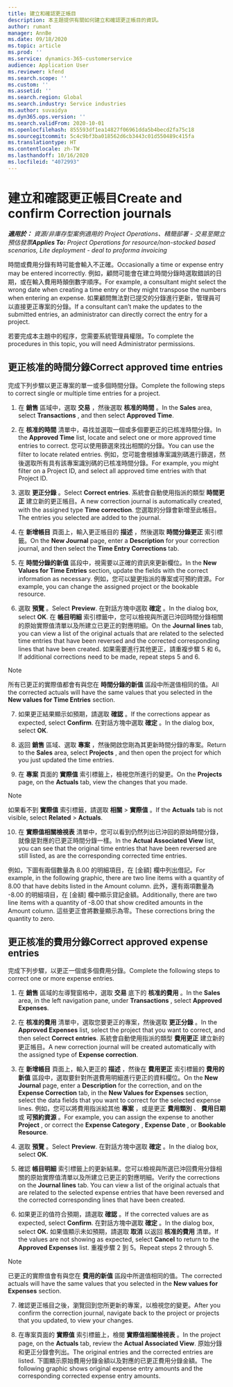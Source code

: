 ```yaml
---
title: 建立和確認更正帳目
description: 本主題提供有關如何建立和確認更正帳目的資訊。
author: rumant
manager: AnnBe
ms.date: 09/18/2020
ms.topic: article
ms.prod: ''
ms.service: dynamics-365-customerservice
audience: Application User
ms.reviewer: kfend
ms.search.scope: ''
ms.custom: ''
ms.assetid: ''
ms.search.region: Global
ms.search.industry: Service industries
ms.author: suvaidya
ms.dyn365.ops.version: ''
ms.search.validFrom: 2020-10-01
ms.openlocfilehash: 855593df1ea14827f06961dda5b4becd2fa75c18
ms.sourcegitcommit: 5c4c9bf3ba018562d6cb3443c01d550489c415fa
ms.translationtype: HT
ms.contentlocale: zh-TW
ms.lasthandoff: 10/16/2020
ms.locfileid: "4072993"
---
```

# <a name="create-and-confirm-correction-journals"></a><span data-ttu-id="1caa4-103">建立和確認更正帳目</span><span class="sxs-lookup"><span data-stu-id="1caa4-103">Create and confirm Correction journals</span></span>

<span data-ttu-id="1caa4-104">_**適用於：** 資源/非庫存型案例適用的 Project Operations、精簡部署 - 交易至開立預估發票_</span><span class="sxs-lookup"><span data-stu-id="1caa4-104">_**Applies To:** Project Operations for resource/non-stocked based scenarios, Lite deployment - deal to proforma invoicing_</span></span>

<span data-ttu-id="1caa4-105">時間或費用分錄有時可能會輸入不正確。</span><span class="sxs-lookup"><span data-stu-id="1caa4-105">Occasionally a time or expense entry may be entered incorrectly.</span></span> <span data-ttu-id="1caa4-106">例如，顧問可能會在建立時間分錄時選取錯誤的日期，或在輸入費用時顛倒數字順序。</span><span class="sxs-lookup"><span data-stu-id="1caa4-106">For example, a consultant might select the wrong date when creating a time entry or they might transpose the numbers when entering an expense.</span></span> <span data-ttu-id="1caa4-107">如果顧問無法對已提交的分錄進行更新，管理員可以直接更正專案的分錄。</span><span class="sxs-lookup"><span data-stu-id="1caa4-107">If a consultant can’t make the updates to the submitted entries, an administrator can directly correct the entry for a project.</span></span>

<span data-ttu-id="1caa4-108">若要完成本主題中的程序，您需要系統管理員權限。</span><span class="sxs-lookup"><span data-stu-id="1caa4-108">To complete the procedures in this topic, you will need Administrator permissions.</span></span>

## <a name="correct-approved-time-entries"></a><span data-ttu-id="1caa4-109">更正核准的時間分錄</span><span class="sxs-lookup"><span data-stu-id="1caa4-109">Correct approved time entries</span></span>     

<span data-ttu-id="1caa4-110">完成下列步驟以更正專案的單一或多個時間分錄。</span><span class="sxs-lookup"><span data-stu-id="1caa4-110">Complete the following steps to correct single or multiple time entries for a project.</span></span>

1. <span data-ttu-id="1caa4-111">在 **銷售** 區域中，選取 **交易** ，然後選取 **核准的時間** 。</span><span class="sxs-lookup"><span data-stu-id="1caa4-111">In the **Sales** area, select **Transactions** , and then select **Approved Time**.</span></span> 

2. <span data-ttu-id="1caa4-112">在 **核准的時間** 清單中，尋找並選取一個或多個要更正的已核准時間分錄。</span><span class="sxs-lookup"><span data-stu-id="1caa4-112">In the **Approved Time** list, locate and select one or more approved time entries to correct.</span></span> <span data-ttu-id="1caa4-113">您可以使用篩選來找出相關的分錄。</span><span class="sxs-lookup"><span data-stu-id="1caa4-113">You can use the filter to locate related entries.</span></span> <span data-ttu-id="1caa4-114">例如，您可能會根據專案識別碼進行篩選，然後選取所有具有該專案識別碼的已核准時間分錄。</span><span class="sxs-lookup"><span data-stu-id="1caa4-114">For example, you might filter on a Project ID, and select all approved time entries with that Project ID.</span></span>

3. <span data-ttu-id="1caa4-115">選取 **更正分錄** 。</span><span class="sxs-lookup"><span data-stu-id="1caa4-115">Select **Correct entries**.</span></span> <span data-ttu-id="1caa4-116">系統會自動使用指派的類型 **時間更正** 建立新的更正帳目。</span><span class="sxs-lookup"><span data-stu-id="1caa4-116">A new correction journal is automatically created, with the assigned type **Time correction**.</span></span> <span data-ttu-id="1caa4-117">您選取的分錄會新增至此帳目。</span><span class="sxs-lookup"><span data-stu-id="1caa4-117">The entries you selected are added to the journal.</span></span> 

4. <span data-ttu-id="1caa4-118">在 **新增帳目** 頁面上，輸入更正帳目的 **描述** ，然後選取 **時間分錄更正** 索引標籤。</span><span class="sxs-lookup"><span data-stu-id="1caa4-118">On the **New Journal** page, enter a **Description** for your correction journal, and then select the **Time Entry Corrections** tab.</span></span>  

5. <span data-ttu-id="1caa4-119">在 **時間分錄的新值** 區段中，視需要以正確的資訊來更新欄位。</span><span class="sxs-lookup"><span data-stu-id="1caa4-119">In the **New Values for Time Entries** section, update the fields with the correct information as necessary.</span></span> <span data-ttu-id="1caa4-120">例如，您可以變更指派的專案或可預約資源。</span><span class="sxs-lookup"><span data-stu-id="1caa4-120">For example, you can change the assigned project or the bookable resource.</span></span>

6. <span data-ttu-id="1caa4-121">選取 **預覽** 。</span><span class="sxs-lookup"><span data-stu-id="1caa4-121">Select **Preview**.</span></span> <span data-ttu-id="1caa4-122">在對話方塊中選取 **確定** 。</span><span class="sxs-lookup"><span data-stu-id="1caa4-122">In the dialog box, select **OK**.</span></span> <span data-ttu-id="1caa4-123">在 **帳目明細** 索引標籤中，您可以檢視與所選已沖回時間分錄相關的原始實際值清單以及所建立已更正的對應明細。</span><span class="sxs-lookup"><span data-stu-id="1caa4-123">On the **Journal lines** tab, you can view a list of the original actuals that are related to the selected time entries that have been reversed and the corrected corresponding lines that have been created.</span></span> <span data-ttu-id="1caa4-124">如果需要進行其他更正，請重複步驟 5 和 6。</span><span class="sxs-lookup"><span data-stu-id="1caa4-124">If additional corrections need to be made, repeat steps 5 and 6.</span></span> 

> [!NOTE]
> <span data-ttu-id="1caa4-125">所有已更正的實際值都會有與您在 **時間分錄的新值** 區段中所選值相同的值。</span><span class="sxs-lookup"><span data-stu-id="1caa4-125">All the corrected actuals will have the same values that you selected in the **New values for Time Entries** section.</span></span>

7. <span data-ttu-id="1caa4-126">如果更正結果顯示如預期，請選取 **確認** 。</span><span class="sxs-lookup"><span data-stu-id="1caa4-126">If the corrections appear as expected, select **Confirm**.</span></span> <span data-ttu-id="1caa4-127">在對話方塊中選取 **確定** 。</span><span class="sxs-lookup"><span data-stu-id="1caa4-127">In the dialog box, select **OK**.</span></span>

8. <span data-ttu-id="1caa4-128">返回 **銷售** 區域、選取 **專案** ，然後開啟您剛為其更新時間分錄的專案。</span><span class="sxs-lookup"><span data-stu-id="1caa4-128">Return to the **Sales** area, select **Projects** , and then open the project for which you just updated the time entries.</span></span> 

9. <span data-ttu-id="1caa4-129">在 **專案** 頁面的 **實際值** 索引標籤上，檢視您所進行的變更。</span><span class="sxs-lookup"><span data-stu-id="1caa4-129">On the **Projects** page, on the **Actuals** tab, view the changes that you made.</span></span> 

> [!NOTE]
> <span data-ttu-id="1caa4-130">如果看不到 **實際值** 索引標籤，請選取 **相關** > **實際值** 。</span><span class="sxs-lookup"><span data-stu-id="1caa4-130">If the **Actuals** tab is not visible, select **Related** > **Actuals**.</span></span>  

10. <span data-ttu-id="1caa4-131">在 **實際值相關檢視表** 清單中，您可以看到仍然列出已沖回的原始時間分錄，就像是對應的已更正時間分錄一樣。</span><span class="sxs-lookup"><span data-stu-id="1caa4-131">In the **Actual Associated View** list, you can see that the original time entries that have been reversed are still listed, as are the corresponding corrected time entries.</span></span> 

<span data-ttu-id="1caa4-132">例如，下圖有兩個數量為 8.00 的明細項目，在 [金額] 欄中列出借記。</span><span class="sxs-lookup"><span data-stu-id="1caa4-132">For example, in the following graphic, there are two line items with a quantity of 8.00 that have debits listed in the Amount column.</span></span> <span data-ttu-id="1caa4-133">此外，還有兩項數量為 -8.00 的明細項目，在 [金額] 欄中顯示貸記金額。</span><span class="sxs-lookup"><span data-stu-id="1caa4-133">Additionally, there are two line items with a quantity of -8.00 that show credited amounts in the Amount column.</span></span> <span data-ttu-id="1caa4-134">這些更正會將數量顯示為零。</span><span class="sxs-lookup"><span data-stu-id="1caa4-134">These corrections bring the quantity to zero.</span></span>

 
## <a name="correct-approved-expense-entries"></a><span data-ttu-id="1caa4-135">更正核准的費用分錄</span><span class="sxs-lookup"><span data-stu-id="1caa4-135">Correct approved expense entries</span></span>

<span data-ttu-id="1caa4-136">完成下列步驟，以更正一個或多個費用分錄。</span><span class="sxs-lookup"><span data-stu-id="1caa4-136">Complete the following steps to correct one or more expense entries.</span></span> 

1. <span data-ttu-id="1caa4-137">在 **銷售** 區域的左導覽窗格中，選取 **交易** 底下的 **核准的費用** 。</span><span class="sxs-lookup"><span data-stu-id="1caa4-137">In the **Sales** area, in the left navigation pane, under **Transactions** , select **Approved Expenses**.</span></span>

2. <span data-ttu-id="1caa4-138">在 **核准的費用** 清單中，選取您要更正的專案，然後選取 **更正分錄** 。</span><span class="sxs-lookup"><span data-stu-id="1caa4-138">In the **Approved Expenses** list, select the project that you want to correct, and then select **Correct entries**.</span></span> <span data-ttu-id="1caa4-139">系統會自動使用指派的類型 **費用更正** 建立新的更正帳目。</span><span class="sxs-lookup"><span data-stu-id="1caa4-139">A new correction journal will be created automatically with the assigned type of **Expense correction**.</span></span> 

3. <span data-ttu-id="1caa4-140">在 **新增帳目** 頁面上，輸入更正的 **描述** ，然後在 **費用更正** 索引標籤的 **費用的新值** 區段中，選取要針對所選費用明細進行更正的資料欄位。</span><span class="sxs-lookup"><span data-stu-id="1caa4-140">On the **New Journal** page, enter a **Description** for the correction, and on the **Expense Correction** tab, in the **New Values for Expenses** section, select the data fields that you want to correct for the selected expense lines.</span></span> <span data-ttu-id="1caa4-141">例如，您可以將費用指派給其他 **專案** ，或是更正 **費用類別** 、 **費用日期** 或 **可預約資源** 。</span><span class="sxs-lookup"><span data-stu-id="1caa4-141">For example, you can assign the expense to another **Project** , or correct the **Expense Category** , **Expense Date** , or **Bookable Resource**.</span></span>

4. <span data-ttu-id="1caa4-142">選取 **預覽** 。</span><span class="sxs-lookup"><span data-stu-id="1caa4-142">Select **Preview**.</span></span> <span data-ttu-id="1caa4-143">在對話方塊中選取 **確定** 。</span><span class="sxs-lookup"><span data-stu-id="1caa4-143">In the dialog box, select **OK**.</span></span> 

5. <span data-ttu-id="1caa4-144">確認 **帳目明細** 索引標籤上的更新結果。您可以檢視與所選已沖回費用分錄相關的原始實際值清單以及所建立已更正的對應明細。</span><span class="sxs-lookup"><span data-stu-id="1caa4-144">Verify the corrections on the **Journal lines** tab. You can view a list of the original actuals that are related to the selected expense entries that have been reversed and the corrected corresponding lines that have been created.</span></span>

6. <span data-ttu-id="1caa4-145">如果更正的值符合預期，請選取 **確認** 。</span><span class="sxs-lookup"><span data-stu-id="1caa4-145">If the corrected values are as expected, select **Confirm**.</span></span> <span data-ttu-id="1caa4-146">在對話方塊中選取 **確定** 。</span><span class="sxs-lookup"><span data-stu-id="1caa4-146">In the dialog box, select **OK.**</span></span> <span data-ttu-id="1caa4-147">如果值顯示未如預期，請選取 **取消** 以返回 **核准的費用** 清單。</span><span class="sxs-lookup"><span data-stu-id="1caa4-147">If the values are not showing as expected, select **Cancel** to return to the **Approved Expenses** list.</span></span> <span data-ttu-id="1caa4-148">重複步驟 2 到 5。</span><span class="sxs-lookup"><span data-stu-id="1caa4-148">Repeat steps 2 through 5.</span></span> 

> [!NOTE]
> <span data-ttu-id="1caa4-149">已更正的實際值會有與您在 **費用的新值** 區段中所選值相同的值。</span><span class="sxs-lookup"><span data-stu-id="1caa4-149">The corrected actuals will have the same values that you selected in the **New values for Expenses** section.</span></span>

7. <span data-ttu-id="1caa4-150">確認更正帳目之後，瀏覽回到您所更新的專案，以檢視您的變更。</span><span class="sxs-lookup"><span data-stu-id="1caa4-150">After you confirm the correction journal, navigate back to the project or projects that you updated, to view your changes.</span></span>  

8. <span data-ttu-id="1caa4-151">在專案頁面的 **實際值** 索引標籤上，檢閱 **實際值相關檢視表** 。</span><span class="sxs-lookup"><span data-stu-id="1caa4-151">In the project page, on the **Actuals** tab, review the **Actual Associated View**.</span></span> <span data-ttu-id="1caa4-152">原始分錄和更正分錄會列出。</span><span class="sxs-lookup"><span data-stu-id="1caa4-152">The original entries and the corrected entries are listed.</span></span> <span data-ttu-id="1caa4-153">下圖顯示原始費用分錄金額以及對應的已更正費用分錄金額。</span><span class="sxs-lookup"><span data-stu-id="1caa4-153">The following graphic shows original expense entry amounts and the corresponding corrected expense entry amounts.</span></span> 


